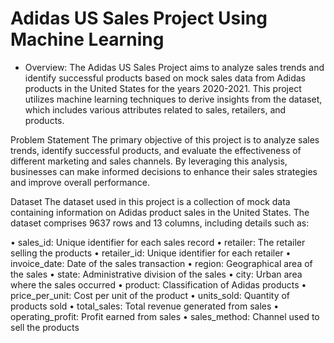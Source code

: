 # Adidas US Sales Project Using Machine Learning

* Overview: 
The Adidas US Sales Project aims to analyze sales trends and identify successful products based on mock sales data from Adidas products in the United States for the years 2020-2021. This project utilizes machine learning techniques to derive insights from the dataset, which includes various attributes related to sales, retailers, and products.

Problem Statement
The primary objective of this project is to analyze sales trends, identify successful products, and evaluate the effectiveness of different marketing and sales channels. By leveraging this analysis, businesses can make informed decisions to enhance their sales strategies and improve overall performance.

Dataset
The dataset used in this project is a collection of mock data containing information on Adidas product sales in the United States. The dataset comprises 9637 rows and 13 columns, including details such as:

• sales_id: Unique identifier for each sales record
• retailer: The retailer selling the products
• retailer_id: Unique identifier for each retailer
• invoice_date: Date of the sales transaction
• region: Geographical area of the sales
• state: Administrative division of the sales
• city: Urban area where the sales occurred
• product: Classification of Adidas products
• price_per_unit: Cost per unit of the product
• units_sold: Quantity of products sold
• total_sales: Total revenue generated from sales
• operating_profit: Profit earned from sales
• sales_method: Channel used to sell the products
